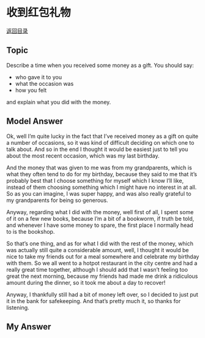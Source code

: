 # 收到红包礼物
[返回目录](README.md)
## Topic
Describe a time when you received some money as a gift. You should say:

- who gave it to you
- what the occasion was
- how you felt

and explain what you did with the money.
## Model Answer

Ok, well I’m quite lucky in the fact that I’ve received money as a gift on quite a number of occasions, so it was kind of difficult deciding on which one to talk about. And so in the end I thought it would be easiest just to tell you about the most recent occasion, which was my last birthday.

And the money that was given to me was from my grandparents, which is what they often tend to do for my birthday, because they said to me that it’s probably best that I choose something for myself which I know I’ll like, instead of them choosing something which I might have no interest in at all. So as you can imagine, I was super happy, and was also really grateful to my grandparents for being so generous.

Anyway, regarding what I did with the money, well first of all, I spent some of it on a few new books, because I’m a bit of a bookworm, if truth be told, and whenever I have some money to spare, the first place I normally head to is the bookshop.

So that’s one thing, and as for what I did with the rest of the money, which was actually still quite a considerable amount, well, I thought it would be nice to take my friends out for a meal somewhere and celebrate my birthday with them. So we all went to a hotpot restaurant in the city centre and had a really great time together, although I should add that I wasn’t feeling too great the next morning, because my friends had made me drink a ridiculous amount during the dinner, so it took me about a day to recover!

Anyway, I thankfully still had a bit of money left over, so I decided to just put it in the bank for safekeeping. And that’s pretty much it, so thanks for listening.

## My Answer

